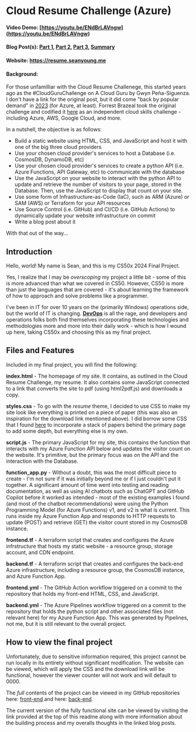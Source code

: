 # Cloud Resume Challenge (Azure)
#### Video Demo:  [https://youtu.be/ENdBrLAVngw](https://youtu.be/ENdBrLAVngw)
#### Blog Post(s): [Part 1](https://blog.seanyoung.me/cloud-resume-challenge-azure-part-1-of-3), [Part 2](https://blog.seanyoung.me/cloud-resume-challenge-azure-part-2-of-3), [Part 3](https://blog.seanyoung.me/cloud-resume-challenge-azure-part-3-of-3), [Summary](https://blog.seanyoung.me/cloud-resume-challenge-azure-final)
#### Website: https://resume.seanyoung.me

#### Background:
For those unfamilliar with the Cloud Resume Challenege, this started years ago as the #CloudGuruChallenge on A Cloud Guru by Gwyn Peña-Siguenza. I don't have a link for the original post, but it did come "back by popular demand" in [2023](https://www.pluralsight.com/resources/blog/cloud/cloudguruchallenge-your-resume-in-azure) (for Azure, at least). Forrest Brazeal took the original challenge and codified it [here](https://cloudresumechallenge.dev) as an independent cloud skills challenge - including Azure, AWS, Google Cloud, and more. 

In a nutshell, the objective is as follows:

- Build a static website using HTML, CSS, and JavaScript and host it with one of the big three cloud providers
- Use your chosen cloud provider's services to host a Database (i.e. CosmosDB, DynamoDB, etc)
- Use your chosen cloud provider's services to create a python API (i.e. Azure Functions, API Gateway, etc) to communicate with the database
- Use the JavaScript on your website to interact with the python API to update and retrieve the number of visitors to your page, stored in the Database. Then, use the JavaScript to display that count on your site.
- Use some form of Infrastructure-as-Code (IaC), such as ARM (Azure) or SAM (AWS) or Terraform for your API resources
- Use Source Control (i.e. GitHub) and CI/CD (i.e. GitHub Actions) to dynamically update your website infrastructure on commit
- Write a blog post about it

With that out of the way...

## Introduction
Hello, world! My name is Sean, and this is my CS50x 2024 Final Project. 

Yes, I realize that I may be _overscoping_ my project a little bit - some of this is more advanced than what we covered in CS50. However, CS50 is more than just the languages that are covered - it's about learning the framework of how to approach and solve problems like a programmer.

I've been in IT for over 10 years on the (primarily Windows) operations side, but the world of IT is changing. [**DevOps**](https://en.wikipedia.org/wiki/DevOps) is all the rage, and developers and operations folks both find themselves incorporating these technologies and methodologies more and more into their daily work - which is how I wound up here, taking CS50x and choosing this as my final project.

## Files and Features

Included in my final project, you will find the following:

**index.html** - The homepage of my site. It contains, as outlined in the Cloud Resume Challenge, my resume. It also contains some JavaScript connected to a link that converts the site to pdf (using html2pdf.js) and downloads a copy.

**styles.css** - To go with the _resume_ theme, I decided to use CSS to make my site look like everything is printed on a piece of paper (this was also an inspiration for the download link mentioned above). I did borrow some CSS that I found [here](https://css-tricks.com/snippets/css/stack-of-paper/) to incorporate a stack of papers behind the primary page to add some depth, but everything else is my own.

**script.js** - The primary JavaScript for my site, this contains the function that interacts with my Azure Function API below and updates the visitor count on the website. It's primitive, but the primary focus was on the API and the interaction with the Database.

**function_app.py** - Without a doubt, this was the most difficult piece to create - I'm not sure if it was initially beyond me or if I just couldn't put it together. A significant amount of time went into testing and reading documentation, as well as using AI chatbots such as ChatGPT and GitHub Copilot before it worked as intended - most of the existing examples I found (and most of the chatbot recommendations) were using the Python Programming Model (for Azure Functions) v1, and v2 is what is current. This runs inside my Azure Function App and responds to HTTP requests to update (POST) and retrieve (GET) the visitor count stored in my CosmosDB instance.

**frontend.tf** - A terraform script that creates and configures the Azure infrstructure that hosts my static website - a resource group, storage account, and CDN endpoint.

**backend.tf** - A terraform script that creates and configures the back-end Azure infrastructure, including a resource group, the CosmosDB instance, and Azure Function App.

**frontend.yml** - The GitHub Action workflow triggered on a commit to the repository that holds my front-end HTML, CSS, and JavaScript.

**backend.yml** - The Azure Pipelines workflow triggered on a commit to the repository that holds the python script and other associated files (not relevant here) for my Azure Function App. This was generated by Pipelines, not me, but it is still relevant to the overall project.

## How to view the final project

Unfortunately, due to sensitive information required, this project cannot be run locally in its entirety without significant modification. The website can be viewed, which will apply the CSS and the download link will be functional, however the viewer counter will not work and will default to 0000.

The _full_ contents of the project can be viewed in my GitHub repositories here: [front-end](https://github.com/seayou8976/azure_cloud_resume) and here: [back-end](https://github.com/seayou8976/azure_function_api). 
 
The current version of the fully functional site can be viewed by visiting the link provided at the top of this readme along with more information about the building process and my overalls thoughts in the linked blog posts.

  

